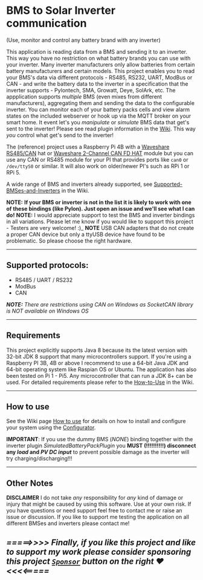 # BMS to Solar Inverter communication
(Use, monitor and control any battery brand with any inverter)

This application is reading data from a BMS and sending it to an inverter. This way you have no restriction on what battery brands you can use with your inverter. 
Many inverter manufacturers only allow batteries from certain battery manufacturers and certain models.
This project enables you to read your BMS's data via different protocols - RS485, RS232, UART, ModBus or CAN - and write the battery data to the inverter in a specification that the inverter supports - Pylontech, SMA, Growatt, Deye, SolArk, etc.
The appplication supports _multiple_ BMS (even mixes from different manufacturers), aggregating them and sending the data to the configurable inverter.
You can monitor each of your battery packs cells and view alarm states on the included webserver or hook up via the MQTT broker on your smart home.
It event let's you *manipulate* or *simulate* BMS data that get's sent to the inverter! Please see read plugin information in the [Wiki](https://github.com/ai-republic/bms-to-inverter/wiki/How-to-use).
This way _you_ control what get's send to the inverter!

The (reference) project uses a Raspberry Pi 4B with a [Waveshare RS485/CAN](https://www.waveshare.com/rs485-can-hat.htm) hat or [Waveshare 2-Channel CAN FD HAT](https://www.waveshare.com/2-ch-can-fd-hat.htm) module but you can use any CAN or RS485 module for your PI that provides ports like `can0` or `/dev/ttyS0` or similar. It will also work on older/newer PI's such as RPi 1 or RPi 5.

A wide range of BMS and inverters already supported, see [Supported-BMSes-and-Inverters](https://github.com/ai-republic/bms-to-inverter/wiki/Supported-BMSes-and-Inverters) in the Wiki.

**NOTE:** **If your BMS or inverter is not in the list it is likely to work with one of these bindings (like Pylon). Just open an issue and we'll see what I can do!**
**NOTE:** I would appreciate support to test the BMS and inverter bindings in all variations. Please let me know if you would like to support this project - Testers are very welcome! :)_
**NOTE** USB CAN adapters that do not create a proper CAN device but only a ttyUSB device have found to be problematic. So please choose the right hardware.

----------

## Supported protocols:
* RS485 / UART / RS232
* ModBus
* CAN

_**NOTE:** There are restrictions using CAN on Windows as SocketCAN library is *NOT* available on Windows OS_

----------

## Requirements

This project explicitly supports Java 8 because its the latest version with 32-bit JDK 8 support that many microcontrollers support.
If you're using a Raspberry PI 3B, 4B or above I recommend to use a 64-bit Java JDK and 64-bit operating system like Raspian OS or Ubuntu.
The application has also been tested on Pi 1 - Pi5. Any microcontroller that can run a JDK 8+ can be used.
For detailed requirements please refer to the [How-to-Use](https://github.com/ai-republic/bms-to-inverter/wiki/How-to-use) in the Wiki.

----------

## How to use

See the Wiki page [How to use](https://github.com/ai-republic/bms-to-inverter/wiki/How-to-use) for details on how to install and configure your system using the [Configurator](https://github.com/ai-republic/bms-to-inverter/blob/main/configurator/current/configurator.jar).

**IMPORTANT**: If you use the dummy BMS (_NONE_) binding together with the inverter plugin _SimulatedBatteryPackPlugin_ you **MUST (!!!!!!!!!!) disconnect any _load_ and _PV DC input_** to prevent possible damage as the inverter will try charging/discharging!!!

----------

## Other Notes
**DISCLAIMER** I do not take _any_ responsibility for _any_ kind of damage or injury that might be caused by using this software. Use at your own risk.
If you have questions or need support feel free to contact me or raise an issue or discussion.
If you like to support me testing the application on all different BMSes and inverters please contact me!

## _**=====>>>>   Finally, if you like this project and like to support my work please consider sponsoring this project [`Sponsor`](https://github.com/sponsors/ai-republic) button on the right ❤️   <<<<=====**_

